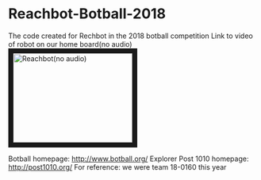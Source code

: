 # Reachbot-Botball-2018
The code created for Rechbot in the 2018 botball competition
Link to video of robot on our home board(no audio)
<a href="http://www.youtube.com/watch?feature=player_embedded&v=3d7Bi1OSXxs&feature=youtu.be
" target="_blank"><img src="http://img.youtube.com/vi/3d7Bi1OSXxs&feature=youtu.be/0.jpg" 
alt="Reachbot(no audio)" width="240" height="180" border="10" /></a>

Botball homepage: http://www.botball.org/
Explorer Post 1010 homepage: http://post1010.org/
For reference: we were team 18-0160 this year
